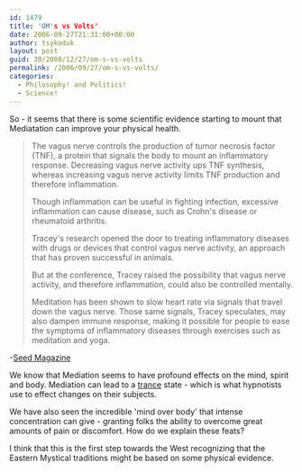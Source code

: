 ```yaml
---
id: 1479
title: 'OM's vs Volts'
date: 2006-09-27T21:31:00+00:00
author: tsykoduk
layout: post
guid: 30/2008/12/27/om-s-vs-volts
permalink: /2006/09/27/om-s-vs-volts/
categories:
  - Philosophy! and Politics!
  - Science!
---
```

<p>So - it seems that there is some scientific evidence starting to mount that Mediatation can improve your physical health.</p>


<blockquote>The vagus nerve controls the production of tumor necrosis factor (TNF), a protein that signals the body to mount an inflammatory response. Decreasing vagus nerve activity ups <span class="caps">TNF</span> synthesis, whereas increasing vagus nerve activity limits <span class="caps">TNF</span> production and therefore inflammation.

<p>Though inflammation can be useful in fighting infection, excessive inflammation can cause disease, such as Crohn's disease or rheumatoid arthritis.</p>


<p>Tracey's research opened the door to treating inflammatory diseases with drugs or devices that control vagus nerve activity, an approach that has proven successful in animals.</p>


<p>But at the conference, Tracey raised the possibility that vagus nerve activity, and therefore inflammation, could also be controlled mentally.</p>


<p>Meditation has been shown to slow heart rate via signals that travel down the vagus nerve. Those same signals, Tracey speculates, may also dampen immune response, making it possible for people to ease the symptoms of inflammatory diseases through exercises such as meditation and yoga.</blockquote></p>


<p>-<a href="http://www.seedmagazine.com/news/2006/09/an_om_a_day_could_keep_inflamm.php">Seed Magazine</a></p>


<p>We know that Mediation seems to have profound effects on the mind, spirit and body. Mediation can lead to a <a href="http://en.wikipedia.org/wiki/Meditation">trance</a> state - which is what hypnotists use to effect changes on their subjects.</p>


<p>We have also seen the incredible 'mind over body' that intense concentration can give - granting folks the ability to overcome great amounts of pain or discomfort. How do we explain these feats?</p>


<p>I think that this is the first step towards the West recognizing that the Eastern Mystical traditions might be based on some physical evidence.</p>